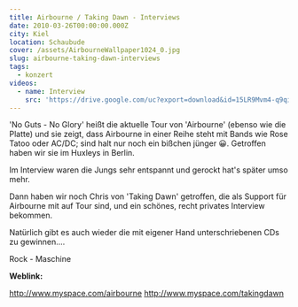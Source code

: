 ```yaml
---
title: Airbourne / Taking Dawn - Interviews
date: 2010-03-26T00:00:00.000Z
city: Kiel
location: Schaubude
cover: /assets/AirbourneWallpaper1024_0.jpg
slug: airbourne-taking-dawn-interviews
tags:
  - konzert
videos:
  - name: Interview
    src: 'https://drive.google.com/uc?export=download&id=15LR9Mvm4-q9qiAyVeGQWNebk1hMqEYi5'
---
```


'No Guts - No Glory' heißt die aktuelle Tour von 'Airbourne' (ebenso wie die Platte) und sie zeigt, dass Airbourne in einer Reihe steht mit Bands wie Rose Tatoo oder AC/DC; sind halt nur noch ein bißchen jünger 😀. Getroffen haben wir sie im Huxleys in Berlin.

Im Interview waren die Jungs sehr entspannt und gerockt hat's später umso mehr.

Dann haben wir noch Chris von 'Taking Dawn' getroffen, die als Support für Airbourne mit auf Tour sind, und ein schönes, recht privates Interview bekommen.

Natürlich gibt es auch wieder die mit eigener Hand unterschriebenen CDs zu gewinnen....

Rock - Maschine

**Weblink:**

http://www.myspace.com/airbourne
http://www.myspace.com/takingdawn
